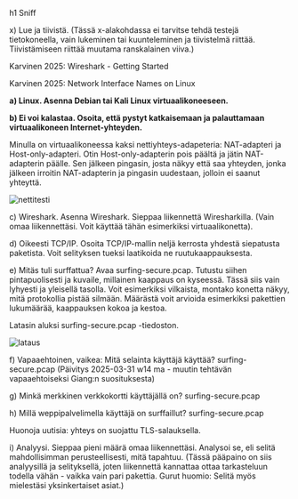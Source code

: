 h1 Sniff

x) Lue ja tiivistä. (Tässä x-alakohdassa ei tarvitse tehdä testejä tietokoneella, vain lukeminen tai kuunteleminen ja tiivistelmä riittää. Tiivistämiseen riittää muutama ranskalainen viiva.)

Karvinen 2025: Wireshark - Getting Started

Karvinen 2025: Network Interface Names on Linux

        
**a) Linux. Asenna Debian tai Kali Linux virtuaalikoneeseen.** 


  
**b) Ei voi kalastaa. Osoita, että pystyt katkaisemaan ja palauttamaan virtuaalikoneen Internet-yhteyden.**

Minulla on virtuaalikoneessa kaksi nettiyhteys-adapeteria: NAT-adapteri ja Host-only-adapteri. Otin Host-only-adapterin pois päältä ja jätin NAT-adapterin päälle. Sen jälkeen pingasin, josta näkyy että saa yhteyden, jonka jälkeen irroitin NAT-adapterin ja pingasin uudestaan, jolloin ei saanut yhteyttä. 

![nettitesti](https://github.com/user-attachments/assets/c24865d1-1cfb-4848-a4e7-80c2c628c6e3)


  
c) Wireshark. Asenna Wireshark. Sieppaa liikennettä Wiresharkilla. (Vain omaa liikennettäsi. Voit käyttää tähän esimerkiksi virtuaalikonetta).
  
d) Oikeesti TCP/IP. Osoita TCP/IP-mallin neljä kerrosta yhdestä siepatusta paketista. Voit selityksen tueksi laatikoida ne ruutukaappauksesta.
  
e) Mitäs tuli surffattua? Avaa surfing-secure.pcap. Tutustu siihen pintapuolisesti ja kuvaile, millainen kaappaus on kyseessä. Tässä siis vain lyhyesti ja yleisellä tasolla. Voit esimerkiksi vilkaista, montako konetta näkyy, mitä protokollia pistää silmään. Määrästä voit arvioida esimerkiksi pakettien lukumäärää, kaappauksen kokoa ja kestoa.

Latasin aluksi surfing-secure.pcap -tiedoston. 

![lataus](https://github.com/user-attachments/assets/2d35fb08-ce79-42f0-894b-afa23ced41a7)

f) Vapaaehtoinen, vaikea: Mitä selainta käyttäjä käyttää? surfing-secure.pcap (Päivitys 2025-03-31 w14 ma - muutin tehtävän vapaaehtoiseksi Giang:n suosituksesta)
  
g) Minkä merkkinen verkkokortti käyttäjällä on? surfing-secure.pcap
  
h) Millä weppipalvelimella käyttäjä on surffaillut? surfing-secure.pcap
  
  Huonoja uutisia: yhteys on suojattu TLS-salauksella.
        
i) Analyysi. Sieppaa pieni määrä omaa liikennettäsi. Analysoi se, eli selitä mahdollisimman perusteellisesti, mitä tapahtuu. (Tässä pääpaino on siis analyysillä ja selityksellä, joten liikennettä kannattaa ottaa tarkasteluun todella vähän - vaikka vain pari pakettia. Gurut huomio: Selitä myös mielestäsi yksinkertaiset asiat.)
